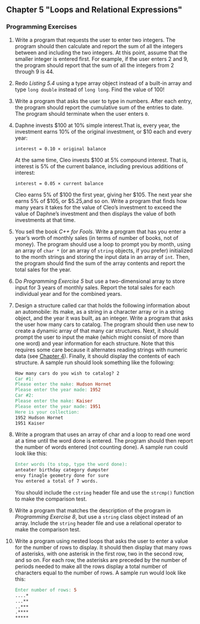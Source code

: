 ## Chapter 5 "Loops and Relational Expressions"
### Programming Exercises

1. Write a program that requests the user to enter two integers. The program should
then calculate and report the sum of all the integers between and including the two
integers. At this point, assume that the smaller integer is entered first. For example, if
the user enters 2 and 9, the program should report that the sum of all the integers
from 2 through 9 is 44.

2. Redo *Listing 5.4* using a type array object instead of a built-in array and type
`long double` instead of `long long`. Find the value of 100!

3. Write a program that asks the user to type in numbers.
After each entry, the program should report the cumulative sum of the entries to date.
The program should terminate when the user enters `0`.

4. Daphne invests $100 at 10% simple interest.That is, every year, the investment earns
10% of the original investment, or $10 each and every year:

    `interest = 0.10 × original balance`

    At the same time, Cleo invests $100 at 5% compound interest.
    That is, interest is 5% of the current balance, including previous additions of interest:

    `interest = 0.05 × current balance`

    Cleo earns 5% of $100 the first year, giving her $105. The next year she earns 5% of
    $105, or $5.25,and so on. Write a program that finds how many years it takes for
    the value of Cleo’s investment to exceed the value of Daphne’s investment and then
    displays the value of both investments at that time.

5. You sell the book *C++ for Fools*. Write a program that has you enter a year’s worth
of monthly sales (in terms of number of books, not of money). The program should
use a loop to prompt you by month, using an array of `char *` (or an array of
`string` objects, if you prefer) initialized to the month strings and storing the input
data in an array of `int`. Then, the program should find the sum of the array contents and report the total sales for the year.

6. Do *Programming Exercise 5* but use a two-dimensional array to store input for 3
years of monthly sales. Report the total sales for each individual year and for the
combined years.

7. Design a structure called car that holds the following information about an automobile: 
its make, as a string in a character array or in a string object, and the year
it was built, as an integer. Write a program that asks the user how many cars to catalog.
The program should then use new to create a dynamic array of that many car
structures. Next, it should prompt the user to input the make (which might consist
of more than one word) and year information for each structure. Note that this
requires some care because it alternates reading strings with numeric data (see [Chapter 4](/chapter04#programming-exercises/)).
Finally, it should display the contents of each structure. A sample run
should look something like the following:

    ```makefile
    How many cars do you wish to catalog? 2
    Car #1:
    Please enter the make: Hudson Hornet
    Please enter the year made: 1952
    Car #2:
    Please enter the make: Kaiser
    Please enter the year made: 1951
    Here is your collection:
    1952 Hudson Hornet
    1951 Kaiser
    ```

8. Write a program that uses an array of char and a loop to read one word at a time
until the word done is entered. The program should then report the number of
words entered (not counting done). A sample run could look like this:
    ```makefile
    Enter words (to stop, type the word done):
    anteater birthday category dumpster
    envy finagle geometry done for sure
    You entered a total of 7 words.
    ```
    You should include the `cstring` header file and use the `strcmp()` function to
    make the comparison test.

9. Write a program that matches the description of the program in *Programming
Exercise 8*, but use a `string` class object instead of an array. Include the `string`
header file and use a relational operator to make the comparison test.

10. Write a program using nested loops that asks the user to enter a value for the
number of rows to display. It should then display that many rows of asterisks, with
one asterisk in the first row, two in the second row, and so on. For each row, the
asterisks are preceded by the number of periods needed to make all the rows
display a total number of characters equal to the number of rows. A sample run
would look like this:
    ```makefile
    Enter number of rows: 5
    ....*
    ...**
    ..***
    .****
    *****
    ```
